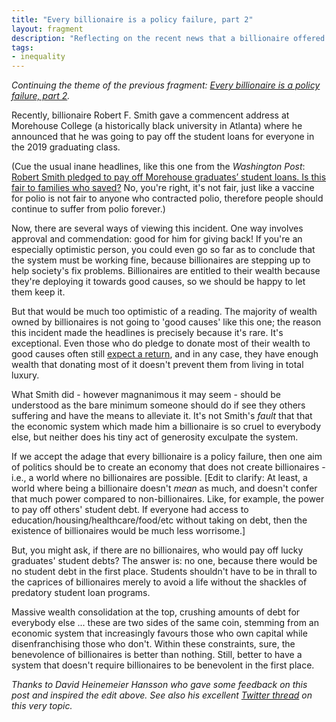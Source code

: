 ```yaml
---
title: "Every billionaire is a policy failure, part 2"
layout: fragment
description: "Reflecting on the recent news that a billionaire offered to pay off some lucky graduates' student loan debt."
tags:
- inequality
---
```


_Continuing the theme of the previous fragment: [Every billionaire is a policy failure, part 2](/posts/fragments-143)._

Recently, billionaire Robert F. Smith gave a commencent address at Morehouse College (a historically black university in Atlanta) where he announced that he was going to pay off the student loans for everyone in the 2019 graduating class.

(Cue the usual inane headlines, like this one from the _Washington Post_: [Robert Smith pledged to pay off Morehouse graduates’ student loans. Is this fair to families who saved?](https://www.washingtonpost.com/business/2019/05/23/robert-smith-pledged-pay-off-morehouse-graduates-student-loans-is-this-fair-families-who-saved/?) No, you're right, it's not fair, just like a vaccine for polio is not fair to anyone who contracted polio, therefore people should continue to suffer from polio forever.)

Now, there are several ways of viewing this incident. One way involves approval and commendation: good for him for giving back! If you're an especially optimistic person, you could even go so far as to conclude that the system must be working fine, because billionaires are stepping up to help society's fix problems. Billionaires are entitled to their wealth because they're deploying it towards good causes, so we should be happy to let them keep it.

But that would be much too optimistic of a reading. The majority of wealth owned by billionaires is not going to 'good causes' like this one; the reason this incident made the headlines is precisely because it's rare. It's exceptional. Even those who do pledge to donate most of their wealth to good causes often still [expect a return](https://newsocialist.org.uk/how-to-profit-from-poverty/), and in any case, they have enough wealth that donating most of it doesn't prevent them from living in total luxury.

What Smith did - however magnanimous it may seem - should be understood as the bare minimum someone should do if see they others suffering and have the means to alleviate it. It's not Smith's _fault_ that that the economic system which made him a billionaire is so cruel to everybody else, but neither does his tiny act of generosity exculpate the system.

If we accept the adage that every billionaire is a policy failure, then one aim of politics should be to create an economy that does not create billionaires - i.e., a world where no billionaires are possible. \[Edit to clarify: At least, a world where being a billionaire doesn't _mean_ as much, and doesn't confer that much power compared to non-billionaires. Like, for example, the power to pay off others' student debt. If everyone had access to education/housing/healthcare/food/etc without taking on debt, then the existence of billionaires would be much less worrisome.\]

But, you might ask, if there are no billionaires, who would pay off lucky graduates' student debts? The answer is: no one, because there would be no student debt in the first place. Students shouldn't have to be in thrall to the caprices of billionaires merely to avoid a life without the shackles of predatory student loan programs.

Massive wealth consolidation at the top, crushing amounts of debt for everybody else ... these are two sides of the same coin, stemming from an economic system that increasingly favours those who own capital while disenfranchising those who don't. Within these constraints, sure, the benevolence of billionaires is better than nothing. Still, better to have a system that doesn't require billionaires to be benevolent in the first place.

_Thanks to David Heinemeier Hansson who gave some feedback on this post and inspired the edit above. See also his excellent [Twitter thread](https://twitter.com/dhh/status/1133176722675965953) on this very topic._
